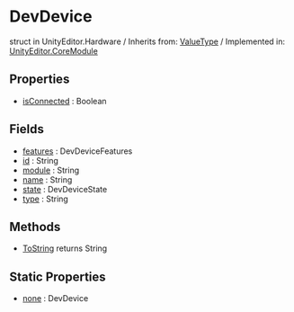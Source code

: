 # DevDevice
struct in UnityEditor.Hardware
 / Inherits from: <a href="https://docs.unity3d.com/6000.2/Documentation/ScriptReference/ValueType.html">ValueType</a> / Implemented in: <a href="https://docs.unity3d.com/6000.2/Documentation/ScriptReference/UnityEditor.CoreModule.html">UnityEditor.CoreModule</a>

## Properties
- <a href="https://docs.unity3d.com/6000.2/Documentation/ScriptReference/DevDevice-isConnected.html">isConnected</a> : Boolean

## Fields
- <a href="https://docs.unity3d.com/6000.2/Documentation/ScriptReference/DevDevice-features.html">features</a> : DevDeviceFeatures
- <a href="https://docs.unity3d.com/6000.2/Documentation/ScriptReference/DevDevice-id.html">id</a> : String
- <a href="https://docs.unity3d.com/6000.2/Documentation/ScriptReference/DevDevice-module.html">module</a> : String
- <a href="https://docs.unity3d.com/6000.2/Documentation/ScriptReference/DevDevice-name.html">name</a> : String
- <a href="https://docs.unity3d.com/6000.2/Documentation/ScriptReference/DevDevice-state.html">state</a> : DevDeviceState
- <a href="https://docs.unity3d.com/6000.2/Documentation/ScriptReference/DevDevice-type.html">type</a> : String

## Methods
- <a href="https://docs.unity3d.com/6000.2/Documentation/ScriptReference/DevDevice.ToString.html">ToString</a> returns String

## Static Properties
- <a href="https://docs.unity3d.com/6000.2/Documentation/ScriptReference/DevDevice-none.html">none</a> : DevDevice

